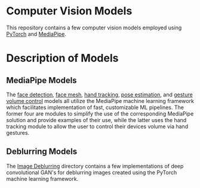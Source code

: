 # Computer Vision Models
This repository contains a few computer vision models employed using [PyTorch](https://pytorch.org) and [MediaPipe](https://google.github.io/mediapipe/).

# Description of Models

## MediaPipe Models
The [face detection](/Face%20Detection), [face mesh](/Face%20Mesh), [hand tracking](/Hand%20Tracking), [pose estimation](/Pose%20Estimation), and [gesture volume control](/Gesture%20Volume%20Control) models all utilize the MediaPipe machine learning framework which facilitates implementation of fast, customizable ML pipelines.  The former four are modules to simplify the use of the corresponding MediaPipe solution and provide examples of their use, while the latter uses the hand tracking module to allow the user to control their devices volume via hand gestures.

## Deblurring Models
The [Image Deblurring](/Image%20Deblurring) directory contains a few implementations of deep convolutional GAN's for deblurring images created using the PyTorch machine learning framework.
